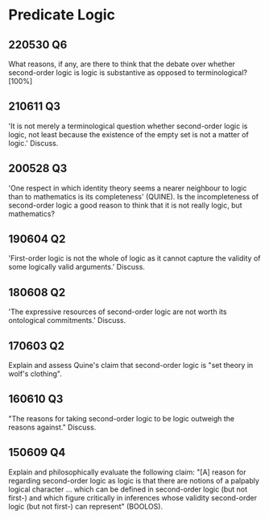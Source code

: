 # Predicate Logic

## 220530 Q6
What reasons, if any, are there to think that the debate over whether second-order logic is logic is substantive as opposed to terminological? $[100\%]$

## 210611 Q3
'It is not merely a terminological question whether second-order logic is logic, not least because the existence of the empty set is not a matter of logic.' Discuss.

## 200528 Q3
'One respect in which identity theory seems a nearer neighbour to logic than to mathematics is its completeness' (QUINE). Is the incompleteness of second-order logic a good reason to think that it is not really logic, but mathematics?

## 190604 Q2
'First-order logic is not the whole of logic as it cannot capture the validity of some logically valid arguments.' Discuss.

## 180608 Q2
'The expressive resources of second-order logic are not worth its ontological commitments.' Discuss.

## 170603 Q2
Explain and assess Quine's claim that second-order logic is "set theory in wolf's clothing".

## 160610 Q3
"The reasons for taking second-order logic to be logic outweigh the reasons against." Discuss.

## 150609 Q4
Explain and philosophically evaluate the following claim: "\[A\] reason for regarding second-order logic as logic is that there are notions of a palpably logical character ... which can be defined in second-order logic (but not first-) and which figure critically in inferences whose validity second-order logic (but not first-) can represent" (BOOLOS).